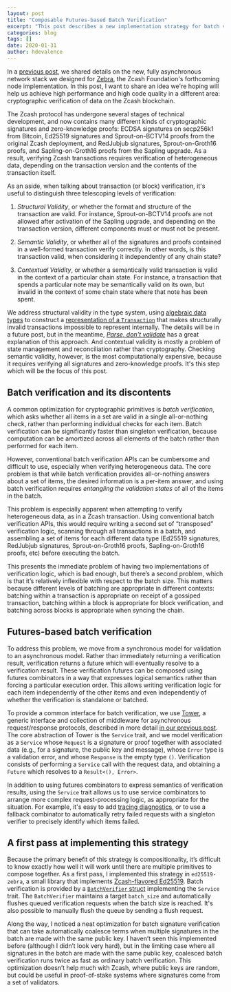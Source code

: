 ```yaml
---
layout: post
title: "Composable Futures-based Batch Verification"
excerpt: "This post describes a new implementation strategy for batch verification in Zebra."
categories: blog
tags: []
date: 2020-01-31
author: hdevalence
---
```


In a [previous post][network-stack], we shared details on the new, fully
asynchronous network stack we designed for [Zebra], the Zcash Foundation's
forthcoming node implementation.  In this post, I want to share an idea we're
hoping will help us achieve high performance and high code quality in a
different area: cryptographic verification of data on the Zcash blockchain.

The Zcash protocol has undergone several stages of technical development, and
now contains many different kinds of cryptographic signatures and
zero-knowledge proofs: ECDSA signatures on secp256k1 from Bitcoin, Ed25519
signatures and Sprout-on-BCTV14 proofs from the original Zcash deployment, and
RedJubjub signatures, Sprout-on-Groth16 proofs, and Sapling-on-Groth16 proofs
from the Sapling upgrade.  As a result, verifying Zcash transactions requires
verification of heterogeneous data, depending on the transaction version and
the contents of the transaction itself.

As an aside, when talking about transaction (or block) verification, it's
useful to distinguish three telescoping levels of verification:

1. *Structural Validity*, or whether the format and structure of the
   transaction are valid.  For instance, Sprout-on-BCTV14 proofs are not
   allowed after activation of the Sapling upgrade, and depending on the
   transaction version, different components must or must not be present.

2. *Semantic Validity*, or whether all of the signatures and proofs contained
   in a well-formed transaction verify correctly.  In other words, is this
   transaction valid, when considering it independently of any chain state?

3. *Contextual Validity*, or whether a semantically valid transaction is valid
   in the context of a particular chain state.  For instance, a transaction
   that spends a particular note may be semantically valid on its own, but
   invalid in the context of some chain state where that note has been spent.

We address structural validity in the type system, using [algebraic data
types][adts] to construct a [representation of a `Transaction`][tx_docs] that
makes structurally invalid transactions impossible to represent internally.
The details will be in a future post, but in the meantime, [_Parse, don't
validate_][pdv] has a great explanation of this approach.  And contextual
validity is mostly a problem of state management and reconciliation rather than
cryptography.  Checking semantic validity, however, is the most computationally
expensive, because it requires verifying all signatures and zero-knowledge
proofs.  It's this step which will be the focus of this post.

## Batch verification and its discontents

A common optimization for cryptographic primitives is *batch verification*,
which asks whether all items in a set are valid in a single all-or-nothing
check, rather than performing individual checks for each item.  Batch
verification can be significantly faster than singleton verification, because
computation can be amortized across all elements of the batch rather than
performed for each item.

However, conventional batch verification APIs can be cumbersome and difficult
to use, especially when verifying heterogeneous data.  The core problem is that
while batch verification provides all-or-nothing answers about a set of items,
the desired information is a per-item answer, and using batch verification
requires *entangling the validation states* of all of the items in the batch.

This problem is especially apparent when attempting to verify heterogeneous
data, as in a Zcash transaction.  Using conventional batch verification APIs,
this would require writing a second set of “transposed” verification logic,
scanning through all transactions in a batch, and assembling a set of items for
each different data type (Ed25519 signatures, RedJubjub signatures,
Sprout-on-Groth16 proofs, Sapling-on-Groth16 proofs, etc) before executing the
batch.  

This presents the immediate problem of having two implementations of
verification logic, which is bad enough, but there’s a second problem, which is
that it’s relatively inflexible with respect to the batch size.  This matters
because different levels of batching are appropriate in different contexts:
batching within a transaction is appropriate on receipt of a gossiped
transaction, batching within a block is appropriate for block verification, and
batching across blocks is appropriate when syncing the chain.

## Futures-based batch verification

To address this problem, we move from a synchronous model for validation to an
asynchronous model.  Rather than immediately returning a verification result,
verification returns a future which will eventually resolve to a verification
result.  These verification futures can be composed using futures combinators
in a way that expresses logical semantics rather than forcing a particular
execution order.  This allows writing verification logic for each item
independently of the other items and even independently of whether the
verification is standalone or batched.

To provide a common interface for batch verification, we use [Tower], a generic
interface and collection of middleware for asynchronous request/response
protocols, described in more detail [in our previous post][tower-post].  The
core abstraction of Tower is the `Service` trait, and we model verification as
a `Service` whose `Request` is a signature or proof together with associated
data (e.g., for a signature, the public key and message), whose `Error` type is
a validation error, and whose `Response` is the empty type `()`.  Verification
consists of performing a `Service` call with the request data, and obtaining a
`Future` which resolves to a `Result<(), Error>`.

In addition to using futures combinators to express semantics of verification
results, using the `Service` trait allows us to use service combinators to
arrange more complex request-processing logic, as appropriate for the
situation.  For example, it's easy to add [tracing diagnostics][tracing-tower],
or to use a fallback combinator to automatically retry failed requests with a
singleton verifier to precisely identify which items failed.

## A first pass at implementing this strategy

Because the primary benefit of this strategy is compositionality, it’s
difficult to know exactly how well it will work until there are multiple
primitives to compose together.  As a first pass, I implemented this strategy
in `ed25519-zebra`, a small library that implements [Zcash-flavored
Ed25519][ed25519-zebra].  Batch verification is provided by a [`BatchVerifier`
struct][bv] implementing the `Service` trait.  The `BatchVerifier` maintains a
target `batch_size` and automatically flushes queued verification requests when
the batch size is reached.  It's also possible to manually flush the queue by
sending a flush request.

Along the way, I noticed a neat optimization for batch signature verification
that can take automatically coalesce terms when multiple signatures in the
batch are made with the same public key.  I haven’t seen this implemented
before (although I didn’t look very hard), but in the limiting case where all
signatures in the batch are made with the same public key, coalesced batch
verification runs twice as fast as ordinary batch verification.  This
optimization doesn’t help much with Zcash, where public keys are random, but
could be useful in proof-of-stake systems where signatures come from a set of
validators.

[tower-post]: https://www.zfnd.org/blog/a-new-network-stack-for-zcash/#a-towering-interlude
[network-stack]: https://www.zfnd.org/blog/a-new-network-stack-for-zcash/
[Zebra]: https://github.com/ZcashFoundation/zebra
[adts]: https://en.wikipedia.org/wiki/Algebraic_data_type
[pdv]: https://lexi-lambda.github.io/blog/2019/11/05/parse-don-t-validate/
[tx_docs]: https://doc.zebra.zfnd.org/zebra_chain/transaction/enum.Transaction.html
[Tower]: https://docs.rs/tower
[tracing-tower]: https://github.com/tokio-rs/tracing/tree/master/tracing-tower
[ed25519-zebra]: https://docs.rs/ed25519-zebra
[bv]: https://docs.rs/ed25519-zebra/0.2.0/ed25519_zebra/batch/struct.BatchVerifier.html

